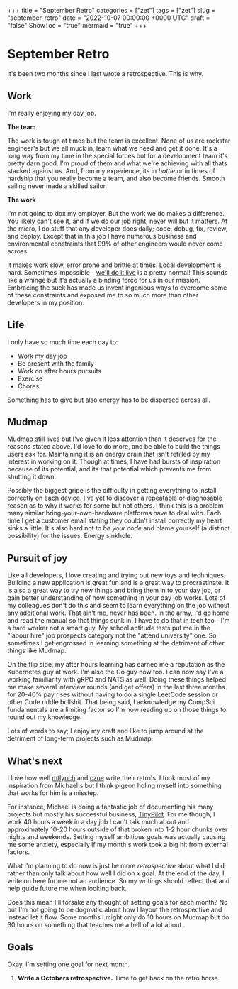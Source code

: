 +++
title = "September Retro"
categories = ["zet"]
tags = ["zet"]
slug = "september-retro"
date = "2022-10-07 00:00:00 +0000 UTC"
draft = "false"
ShowToc = "true"
mermaid = "true"
+++

# September Retro

It's been two months since I last wrote a retrospective. This is why.

## Work

I'm really enjoying my day job. 

**The team**

The work is tough at times but the team is excellent. None of
us are rockstar engineer's but we all muck in, learn what we need and get it done.
It's a long way from my time in the special forces but for a development team it's pretty
darn good. I'm proud of them and what we're achieving with all thats stacked against us.
And, from my experience, its in *battle* or in times of hardship that you really become a
team, and also become friends. Smooth sailing never made a skilled sailor.

**The work**

I'm not going to dox my employer. But the work we do makes a difference. You likely can't
see it, and if we do our job right, never will but it matters. At the micro, I do stuff
that any developer does daily; code, debug, fix, review, and deploy. Except that in this
job I have numerous business and environmental constraints that 99% of other engineers
would never come across. 

It makes work slow, error prone and brittle at times. 
Local development is hard. Sometimes impossible - 
[we'll do it live](https://www.youtube.com/watch?v=vu2NK5REvWM) is a pretty normal!
This sounds like a whinge but it's actually a binding force for us in our mission.
Embracing the suck has made us invent ingenious ways to overcome some of these
constraints and exposed me to so much more than other developers in my position.

## Life

I only have so much time each day to:

- Work my day job
- Be present with the family
- Work on after hours pursuits
- Exercise
- Chores

Something has to give but also energy has to be dispersed across all. 

## Mudmap

Mudmap still lives but I've given it less attention than it deserves for the reasons
stated above. I'd love to do more, and be able to build the things users ask for.
Maintaining it is an energy drain that isn't refilled by my interest in working on it. 
Though at times, I have had bursts of inspiration because of its potential, and its
that potential which prevents me from shutting it down.

Possibly the biggest gripe is the difficulty in getting everything to install
correctly on each device. I've yet to discover a repeatable or diagnosable reason
as to why it works for some but not others. I think this is a problem many similar
bring-your-own-hardware platforms have to deal with. Each time I get a customer email 
stating they couldn't install correctly my heart sinks a little. It's also hard not to 
*be your code* and blame yourself (a distinct possibility) for the issues. Energy sinkhole.

## Pursuit of joy

Like all developers, I love creating and trying out new toys and techniques. 
Building a new application is great fun and is a great way to procrastinate. It
is also a great way to try new things and bring them in to your day job, or gain
better understanding of how something in your day job works. Lots of my colleagues
don't do this and seem to learn everything on the job without any additional work.
That ain't me, never has been. In the army, I'd go home and read the manual so that
things sunk in. I have to do that in tech too - I'm a hard worker not a smart guy.
My school aptitude tests put me in the "labour hire" job prospects category not 
the "attend university" one. So, sometimes I get engrossed in learning something 
at the detriment of other things like Mudmap.

On the flip side, my after hours learning has earned me a reputation as the
Kubernetes guy at work. I'm also the Go guy now too. I can now say I've a working 
familiarity with gRPC and NATS as well. Doing these things helped me make several
interview rounds (and get offers) in the last three months for 20-40% pay rises
without having to do a single LeetCode session or other Code riddle bullshit. That
being said, I acknowledge my CompSci fundamentals are a limiting factor so I'm now
reading up on those things to round out my knowledge.

Lots of words to say; I enjoy my craft and like to jump around at the detriment of 
long-term projects such as Mudmap.

## What's next

I love how well [mtlynch](https://mtlynch.io/retrospectives/) and 
[czue](https://www.coryzue.com/writing/) write their retro's. I took most
of my inspiration from Michael's but I think pigeon holing myself into 
something that works for him is a misstep.

For instance, Michael is doing a fantastic job of documenting his many 
projects but mostly his successful business, [TinyPilot](https://tinypilotkvm.com).
For me though, I work 40 hours a week in a day job I can't talk much about
and approximately 10-20 hours outside of that broken into 1-2 hour chunks 
over nights and weekends. Setting myself ambitious goals was actually causing
me some anxiety, especially if my month's work took a big hit from external
factors.

What I'm planning to do now is just be more *retrospective* about what I 
did rather than only talk about how well I did on *x* goal. At the end
of the day, I write on here for me not an audience. So my writings should
reflect that and help guide future me when looking back.

Does this mean I'll forsake any thought of setting goals for each month?
No but I'm not going to be dogmatic about how I layout the retrospective
and instead let it flow. Some months I might only do 10 hours on Mudmap but do 30
hours on something that teaches me a hell of a lot about *<insert tech>*.

## Goals

Okay, I'm setting one goal for next month.

1. **Write a Octobers retrospective.** Time to get back on the retro horse.


